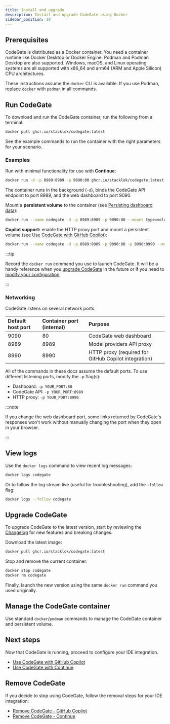 ```yaml
---
title: Install and upgrade
description: Install and upgrade CodeGate using Docker
sidebar_position: 10
---
```


## Prerequisites

CodeGate is distributed as a Docker container. You need a container runtime like
Docker Desktop or Docker Engine. Podman and Podman Desktop are also supported.
Windows, macOS, and Linux operating systems are all supported with x86_64 and
arm64 (ARM and Apple Silicon) CPU architectures.

These instructions assume the `docker` CLI is available. If you use Podman,
replace `docker` with `podman` in all commands.

## Run CodeGate

To download and run the CodeGate container, run the following from a terminal:

```bash
docker pull ghcr.io/stacklok/codegate:latest
```

See the example commands to run the container with the right parameters for your
scenario.

### Examples

Run with minimal functionality for use with **Continue**:

```bash
docker run -d -p 8989:8989 -p 9090:80 ghcr.io/stacklok/codegate:latest
```

The container runs in the background (`-d`), binds the CodeGate API endpoint to
port 8989, and the web dashboard to port 9090.

Mount a **persistent volume** to the container (see
[Persisting dashboard data](./dashboard.md#persisting-dashboard-data)):

```bash
docker run --name codegate -d -p 8989:8989 -p 9090:80 --mount type=volume,src=codegate_volume,dst=/app/codegate_volume ghcr.io/stacklok/codegate:latest
```

**Copilot support:** enable the HTTP proxy port and mount a persistent volume (see
[Use CodeGate with GitHub Copilot](./use-with-copilot.mdx)):

```bash
docker run --name codegate -d -p 8989:8989 -p 9090:80 -p 8990:8990 --mount type=volume,src=codegate_volume,dst=/app/codegate_volume ghcr.io/stacklok/codegate:latest
```

:::tip

Record the `docker run` command you use to launch CodeGate. It will be a handy
reference when you [upgrade CodeGate](#upgrade-codegate) in the future or if you
need to [modify your configuration](./configure.md).

:::

### Networking

CodeGate listens on several network ports:

| Default host port | Container port (internal) | Purpose                                              |
| :---------------- | :------------------------ | :--------------------------------------------------- |
| 9090              | 80                        | CodeGate web dashboard                               |
| 8989              | 8989                      | Model providers API proxy                            |
| 8990              | 8990                      | HTTP proxy (required for GitHub Copilot integration) |

All of the commands in these docs assume the default ports. To use different
listening ports, modify the `-p` flag(s):

- Dashboard: `-p YOUR_PORT:80`
- CodeGate API: `-p YOUR_PORT:8989`
- HTTP proxy: `-p YOUR_PORT:8990`

:::note

If you change the web dashboard port, some links returned by CodeGate's
responses won't work without manually changing the port when they open in your
browser.

:::

## View logs

Use the `docker logs` command to view recent log messages:

```bash
docker logs codegate
```

Or to follow the log stream live (useful for troubleshooting), add the `-follow`
flag:

```bash
docker logs --follow codegate
```

## Upgrade CodeGate

To upgrade CodeGate to the latest version, start by reviewing the
[Changelog](../about/changelog.md) for new features and breaking changes.

Download the latest image:

```bash
docker pull ghcr.io/stacklok/codegate:latest
```

Stop and remove the current container:

```bash
docker stop codegate
docker rm codegate
```

Finally, launch the new version using the same `docker run` command you used
originally.

## Manage the CodeGate container

Use standard `docker`/`podman` commands to manage the CodeGate container and
persistent volume.

## Next steps

Now that CodeGate is running, proceed to configure your IDE integration.

- [Use CodeGate with GitHub Copilot](./use-with-copilot.mdx)
- [Use CodeGate with Continue](./use-with-continue.mdx)

## Remove CodeGate

If you decide to stop using CodeGate, follow the removal steps for your IDE
integration:

- [Remove CodeGate - GitHub Copilot](./use-with-copilot.mdx#remove-codegate)
- [Remove CodeGate - Continue](./use-with-continue.mdx#remove-codegate)
